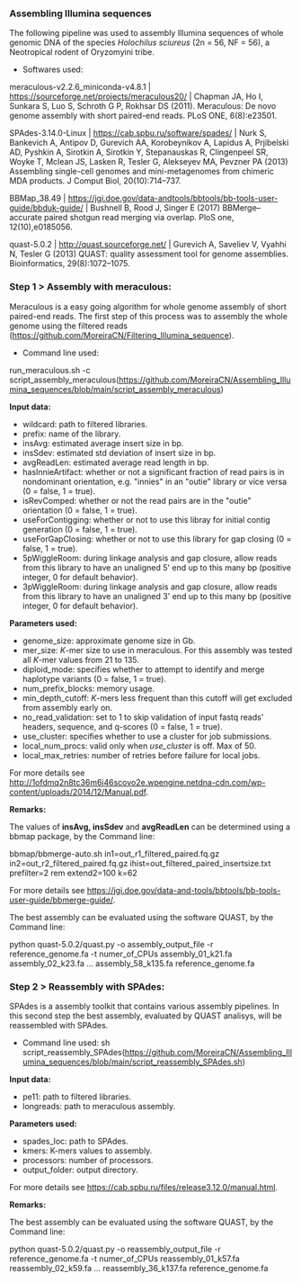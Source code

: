 ### Assembling Illumina sequences

The following pipeline was used to assembly Illumina sequences of whole genomic DNA of the species *Holochilus sciureus* (2n = 56, NF = 56), a Neotropical rodent of Oryzomyini tribe.

- Softwares used:

meraculous-v2.2.6_miniconda-v4.8.1 | https://sourceforge.net/projects/meraculous20/ | Chapman JA, Ho I, Sunkara S, Luo S, Schroth G P, Rokhsar DS (2011). Meraculous: De novo genome assembly with short paired-end reads. PLoS ONE, 6(8):e23501.

SPAdes-3.14.0-Linux | https://cab.spbu.ru/software/spades/ | Nurk S, Bankevich A, Antipov D, Gurevich AA, Korobeynikov A, Lapidus A, Prjibelski AD, Pyshkin A, Sirotkin A, Sirotkin Y, Stepanauskas R, Clingenpeel SR, Woyke T, Mclean JS, Lasken R, Tesler G, Alekseyev MA, Pevzner PA (2013) Assembling single-cell genomes and mini-metagenomes from chimeric MDA products. J Comput Biol, 20(10):714–737.

BBMap_38.49 | https://jgi.doe.gov/data-andtools/bbtools/bb-tools-user-guide/bbduk-guide/ | Bushnell B, Rood J, Singer E (2017) BBMerge–accurate paired shotgun read merging via overlap. PloS one, 12(10),e0185056.

quast-5.0.2 | http://quast.sourceforge.net/ | Gurevich A, Saveliev V, Vyahhi N, Tesler G (2013) QUAST: quality assessment tool for genome assemblies. Bioinformatics, 29(8):1072–1075.

### Step 1 > Assembly with meraculous:

Meraculous is a easy going algorithm for whole genome assembly of short paired-end reads. The first step of this process was to assembly the whole genome using the filtered reads (https://github.com/MoreiraCN/Filtering_Illumina_sequence).

- Command line used:

run_meraculous.sh -c script_assembly_meraculous(https://github.com/MoreiraCN/Assembling_Illumina_sequences/blob/main/script_assembly_meraculous)

**Input data:**

- wildcard: path to filtered libraries.
- prefix: name of the library.
- insAvg: estimated average insert size in bp.
- insSdev: estimated std deviation of insert size in bp.
- avgReadLen: estimated average read length in bp.
- hasInnieArtifact: whether or not a significant fraction of read pairs is in nondominant orientation, e.g. "innies" in an "outie" library or vice versa (0 = false, 1 = true).
- isRevComped: whether or not the read pairs are in the "outie" orientation (0 = false, 1 = true).
- useForContigging: whether or not to use this libray for initial contig generation (0 = false, 1 = true).
- useForGapClosing: whether or not to use this library for gap closing (0 = false, 1 = true).
- 5pWiggleRoom: during linkage analysis and gap closure, allow reads from this library to have an unaligned 5' end up to this many bp (positive integer, 0 for default behavior).
- 3pWiggleRoom: during linkage analysis and gap closure, allow reads from this library to have an unaligned 3' end up to this many bp (positive integer, 0 for default behavior).

**Parameters used:**

- genome_size: approximate genome size in Gb.
- mer_size: *K*-mer size to use in meraculous. For this assembly was tested all *K*-mer values from 21 to 135.
- diploid_mode: specifies whether to attempt to identify and merge haplotype variants (0 = false, 1 = true).
- num_prefix_blocks: memory usage.
- min_depth_cutoff: *K*-mers less frequent than this cutoff will get excluded from assembly early on.
- no_read_validation: set to 1 to skip validation of input fastq reads' headers, sequence, and q-scores (0 = false, 1 = true).
- use_cluster: specifies whether to use a cluster for job submissions.
- local_num_procs: valid only when *use_cluster* is off. Max of 50.
- local_max_retries: number of retries before failure for local jobs.

For more details see http://1ofdmq2n8tc36m6i46scovo2e.wpengine.netdna-cdn.com/wp-content/uploads/2014/12/Manual.pdf.

**Remarks:**

The values of **insAvg, insSdev** and **avgReadLen** can be determined using a bbmap package, by the Command line:

bbmap/bbmerge-auto.sh in1=out_r1_filtered_paired.fq.gz in2=out_r2_filtered_paired.fq.gz ihist=out_filtered_paired_insertsize.txt prefilter=2 rem extend2=100 k=62

For more details see https://jgi.doe.gov/data-and-tools/bbtools/bb-tools-user-guide/bbmerge-guide/.

The best assembly can be evaluated using the software QUAST, by the Command line: 

python quast-5.0.2/quast.py -o assembly_output_file -r reference_genome.fa -t numer_of_CPUs assembly_01_k21.fa assembly_02_k23.fa ... assembly_58_k135.fa reference_genome.fa

### Step 2 > Reassembly with SPAdes:

SPAdes is a assembly toolkit that contains various assembly pipelines. In this second step the best assembly, evaluated by QUAST analisys, will be reassembled with SPAdes.

- Command line used: sh script_reassembly_SPAdes(https://github.com/MoreiraCN/Assembling_Illumina_sequences/blob/main/script_reassembly_SPAdes.sh)

**Input data:**

- pe11: path to filtered libraries.
- longreads: path to meraculous assembly.

**Parameters used:**

- spades_loc: path to SPAdes.
- kmers: K-mers values to assembly.
- processors: number of processors.
- output_folder: output directory.

For more details see https://cab.spbu.ru/files/release3.12.0/manual.html.

**Remarks:**

The best assembly can be evaluated using the software QUAST, by the Command line: 

python quast-5.0.2/quast.py -o reassembly_output_file -r reference_genome.fa -t numer_of_CPUs reassembly_01_k57.fa reassembly_02_k59.fa ... reassembly_36_k137.fa reference_genome.fa

